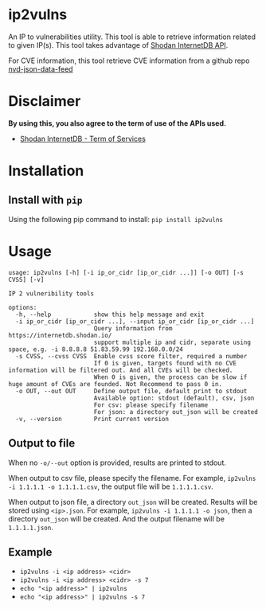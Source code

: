 # ip2vulns

An IP to vulnerabilities utility.
This tool is able to retrieve information related to given IP(s).
This tool takes advantage of [Shodan InternetDB API](https://internetdb.shodan.io/).

For CVE information, this tool retrieve CVE information from a github repo [nvd-json-data-feed](https://github.com/fkie-cad/nvd-json-data-feeds/)

# Disclaimer

**By using this, you also agree to the term of use of the APIs used.**

- [Shodan InternetDB - Term of Services](https://static.shodan.io/legal/terms.html)

# Installation

## Install with `pip`

Using the following pip command to install: `pip install ip2vulns`

# Usage

```text
usage: ip2vulns [-h] [-i ip_or_cidr [ip_or_cidr ...]] [-o OUT] [-s CVSS] [-v]

IP 2 vulneribility tools

options:
  -h, --help            show this help message and exit
  -i ip_or_cidr [ip_or_cidr ...], --input ip_or_cidr [ip_or_cidr ...]
                        Query information from https://internetdb.shodan.io/
                        support multiple ip and cidr, separate using space, e.g. -i 8.8.8.8 51.83.59.99 192.168.0.0/24
  -s CVSS, --cvss CVSS  Enable cvss score filter, required a number
                        If 0 is given, targets found with no CVE information will be filtered out. And all CVEs will be checked.
                        When 0 is given, the process can be slow if huge amount of CVEs are founded. Not Recommend to pass 0 in.
  -o OUT, --out OUT     Define output file, default print to stdout
                        Available option: stdout (default), csv, json
                        For csv: please specify filename
                        For json: a directory out_json will be created
  -v, --version         Print current version
```

## Output to file

When no `-o/--out` option is provided, results are printed to stdout.

When output to csv file, please specify the filename.
For example, `ip2vulns -i 1.1.1.1 -o 1.1.1.1.csv`, the output file will be `1.1.1.1.csv`.

When output to json file, a directory `out_json` will be created. Results will be stored using `<ip>.json`.
For example, `ip2vulns -i 1.1.1.1 -o json`, then a directory `out_json` will be created. And the output filename will be `1.1.1.1.json`.

## Example

- `ip2vulns -i <ip address> <cidr>`
- `ip2vulns -i <ip address> <cidr> -s 7`
- `echo "<ip address>" | ip2vulns`
- `echo "<ip address>" | ip2vulns -s 7`
